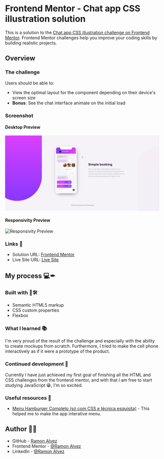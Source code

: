 # Frontend Mentor - Chat app CSS illustration solution

This is a solution to the [Chat app CSS illustration challenge on Frontend Mentor](https://www.frontendmentor.io/challenges/chat-app-css-illustration-O5auMkFqY). Frontend Mentor challenges help you improve your coding skills by building realistic projects. 

## Overview

### The challenge

Users should be able to:

- View the optimal layout for the component depending on their device's screen size
- **Bonus**: See the chat interface animate on the initial load

### Screenshot

#### Desktop Preview
![Desktop Preview](./assets/preview/Desktop%20preview.gif)

#### Responsivity Preview
![Responsivity Preview](./assets/preview/Responsivity.gif)

### Links 🔗

- Solution URL: [Frontend Mentor](https://www.frontendmentor.io/solutions/-html5-e-css-22-1-intermediate-chat-app-illustration-qRIT2_JeKy)
- Live Site URL: [Live Site](https://ramon-alvez.github.io/Frontend-Mentor-HTML-CSS-Intermediate-ChatApp-CSS-illustration/)

## My process 💻✒

### Built with 🧱🛠

- Semantic HTML5 markup
- CSS custom properties
- Flexbox

### What I learned 📚

I'm very proud of the result of the challenge and especially with the ability to create mockups from scratch. Furthermore, I tried to make the cell phone interactively as if it were a prototype of the product.

### Continued development 🚀

Currently I have just achieved my first goal of finishing all the HTML and CSS challenges from the frontend mentor, and with that I am free to start studying JavaScript 😁, I'm so excited.

### Useful resources 🎒

- [Menu Hamburger Completo (só com CSS e técnica esquisita)](https://www.youtube.com/watch?v=n-bkT-R5E_4&pp=ygUTbWVudSBoYW1idXJndWVyIGNzcw%3D%3D) - This helped me to make the app interative menu.

## Author 🧙‍♂️

- GitHub - [Ramon Alvez](https://github.com/Ramon-Alvez/Frontend-Mentor-HTML-CSS-Intermediate-ChatApp-CSS-illustration)
- Frontend Mentor - [@Ramon Alvez](https://www.frontendmentor.io/solutions/-html5-e-css-22-1-intermediate-chat-app-illustration-qRIT2_JeKy)
- LinkedIn - [@Ramon Alvez](https://www.linkedin.com/in/ramon-alvez/)
